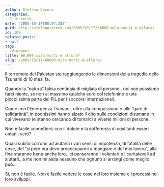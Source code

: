 ```yaml
---
author: Stefano Cecere
categories:
- E io cecio..
date: "2005-10-17T08:07:35Z"
guid: http://stefanocecere.com/2005/10/17/60000-mila-morti-e-allora/
id: 109
related_posts:
- null
tags:
- vergogna!
title: 60.000 mila morti e allora?
slug: /2005/10/17/60000-mila-morti-e-allora/
---
```


Il terremoto del Pakistan sta raggiungendo le dimensioni della tragedia dello Tsunami di 10 mesi fa.
  
Quando la &#x201c;natura&#x201d; falcia centinaia di migliaia di persone.. noi non possiamo farci niente, se non al massimo qualche euro col telefonino e una piccolissima parte del PIL per i soccorsi internazionali.
  
Come con l'Emergenza Tsunami, oltre alla compassione e alle &#x201c;gare di solidariet&#xe0;&#x201d;, in pochissimi hanno alzato il dito sulle condizioni disumane in cui vivevano (e stanno cercando di tornarci a vivere) milioni di persone.
  
Non è facile connettersi con il dolore e la sofferenza di cos&#xec; tanti esseri umani, vero?
  
Quasi subito corrono ad aiutarci i vari sensi di impotenza, di fatalit&#xe0; delle cose, del &#x201c;s&#xec; però ora devo proeccuparmi a mangiare e del mio lavoro&#x201d;, alla fine staranno bene anche loro.. ci penseranno i volontari e i caritatevoli ad aiutarli.. a me non mi aiuta nessuno che ognuno si arrangi come meglio può..
  
S&#xec;, non è facile. Non è facile vedere le cose nel loro insieme e i processi nei loro sviluppi.